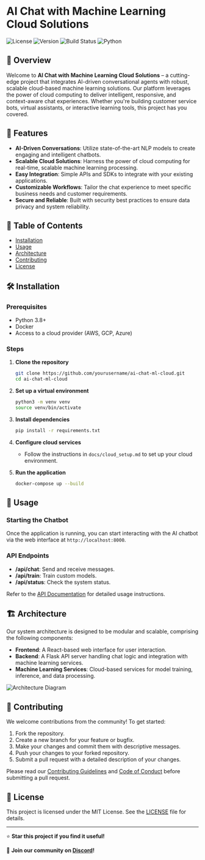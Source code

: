 # AI Chat with Machine Learning Cloud Solutions

![License](https://img.shields.io/badge/license-MIT-blue.svg)
![Version](https://img.shields.io/badge/version-1.0.0-green.svg)
![Build Status](https://img.shields.io/badge/build-passing-brightgreen.svg)
![Python](https://img.shields.io/badge/python-3.8%2B-blue.svg)

## 🌟 Overview

Welcome to **AI Chat with Machine Learning Cloud Solutions** – a cutting-edge project that integrates AI-driven conversational agents with robust, scalable cloud-based machine learning solutions. Our platform leverages the power of cloud computing to deliver intelligent, responsive, and context-aware chat experiences. Whether you're building customer service bots, virtual assistants, or interactive learning tools, this project has you covered.

## 🚀 Features

- **AI-Driven Conversations**: Utilize state-of-the-art NLP models to create engaging and intelligent chatbots.
- **Scalable Cloud Solutions**: Harness the power of cloud computing for real-time, scalable machine learning processing.
- **Easy Integration**: Simple APIs and SDKs to integrate with your existing applications.
- **Customizable Workflows**: Tailor the chat experience to meet specific business needs and customer requirements.
- **Secure and Reliable**: Built with security best practices to ensure data privacy and system reliability.

## 📜 Table of Contents

- [Installation](#installation)
- [Usage](#usage)
- [Architecture](#architecture)
- [Contributing](#contributing)
- [License](#license)

## 🛠️ Installation

### Prerequisites

- Python 3.8+
- Docker
- Access to a cloud provider (AWS, GCP, Azure)

### Steps

1. **Clone the repository**
    ```bash
    git clone https://github.com/yourusername/ai-chat-ml-cloud.git
    cd ai-chat-ml-cloud
    ```

2. **Set up a virtual environment**
    ```bash
    python3 -m venv venv
    source venv/bin/activate
    ```

3. **Install dependencies**
    ```bash
    pip install -r requirements.txt
    ```

4. **Configure cloud services**
    - Follow the instructions in `docs/cloud_setup.md` to set up your cloud environment.

5. **Run the application**
    ```bash
    docker-compose up --build
    ```

## 🚀 Usage

### Starting the Chatbot

Once the application is running, you can start interacting with the AI chatbot via the web interface at `http://localhost:8000`.

### API Endpoints

- **/api/chat**: Send and receive messages.
- **/api/train**: Train custom models.
- **/api/status**: Check the system status.

Refer to the [API Documentation](docs/api.md) for detailed usage instructions.

## 🏗️ Architecture

Our system architecture is designed to be modular and scalable, comprising the following components:

- **Frontend**: A React-based web interface for user interaction.
- **Backend**: A Flask API server handling chat logic and integration with machine learning services.
- **Machine Learning Services**: Cloud-based services for model training, inference, and data processing.

![Architecture Diagram](docs/architecture.png)

## 🤝 Contributing

We welcome contributions from the community! To get started:

1. Fork the repository.
2. Create a new branch for your feature or bugfix.
3. Make your changes and commit them with descriptive messages.
4. Push your changes to your forked repository.
5. Submit a pull request with a detailed description of your changes.

Please read our [Contributing Guidelines](CONTRIBUTING.md) and [Code of Conduct](CODE_OF_CONDUCT.md) before submitting a pull request.

## 📄 License

This project is licensed under the MIT License. See the [LICENSE](LICENSE) file for details.

---

⭐ **Star this project if you find it useful!**

💬 **Join our community on [Discord](https://discord.gg/your-invite-link)!**

